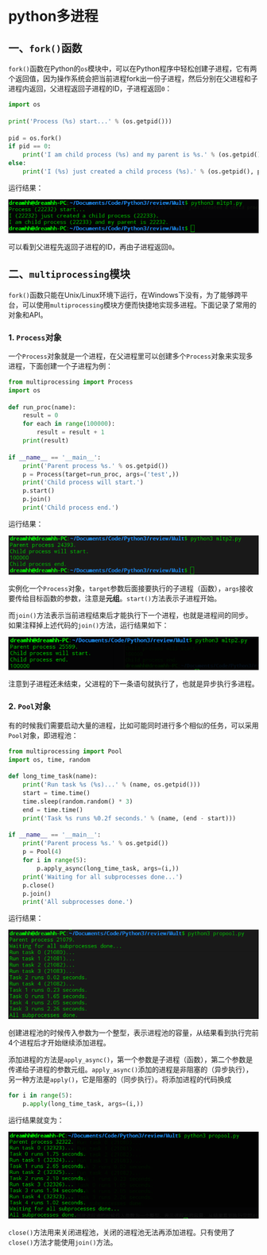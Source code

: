 # python多进程

## 一、`fork()`函数

`fork()`函数在Python的`os`模块中，可以在Python程序中轻松创建子进程，它有两个返回值，因为操作系统会把当前进程fork出一份子进程，然后分别在父进程和子进程内返回，父进程返回子进程的ID，子进程返回`0`：

```python
import os

print('Process (%s) start...' % (os.getpid()))

pid = os.fork()
if pid == 0:
    print('I am child process (%s) and my parent is %s.' % (os.getpid(), os.getppid()))
else:
    print('I (%s) just created a child process (%s).' % (os.getpid(), pid))
```

运行结果：

![fork](images/mult1.png)

可以看到父进程先返回子进程的ID，再由子进程返回`0`。

## 二、`multiprocessing`模块

`fork()`函数只能在Unix/Linux环境下运行，在Windows下没有，为了能够跨平台，可以使用`multiprocessing`模块方便而快捷地实现多进程。下面记录了常用的对象和API。

### 1. `Process`对象

一个`Process`对象就是一个进程，在父进程里可以创建多个`Process`对象来实现多进程，下面创建一个子进程为例：

```python
from multiprocessing import Process
import os

def run_proc(name):
    result = 0
    for each in range(100000):
        result = result + 1
    print(result)

if __name__ == '__main__':
    print('Parent process %s.' % os.getpid())
    p = Process(target=run_proc, args=('test',))
    print('Child process will start.')
    p.start()
    p.join()
    print('Child process end.')
```

运行结果：

![Process](images/process.png)

实例化一个`Process`对象，`target`参数后面接要执行的子进程（函数），`args`接收要传给目标函数的参数，注意是**元组**。`start()`方法表示子进程开始。

而`join()`方法表示当前进程结束后才能执行下一个进程，也就是进程间的同步。如果注释掉上述代码的`join()`方法，运行结果如下：

![Process2](images/process2.png)

注意到子进程还未结束，父进程的下一条语句就执行了，也就是异步执行多进程。

### 2. `Pool`对象

有的时候我们需要启动大量的进程，比如可能同时进行多个相似的任务，可以采用`Pool`对象，即进程池：

```python
from multiprocessing import Pool
import os, time, random

def long_time_task(name):
    print('Run task %s (%s)...' % (name, os.getpid()))
    start = time.time()
    time.sleep(random.random() * 3)
    end = time.time()
    print('Task %s runs %0.2f seconds.' % (name, (end - start)))

if __name__ == '__main__':
    print('Parent process %s.' % os.getpid())
    p = Pool(4)
    for i in range(5):
        p.apply_async(long_time_task, args=(i,))
    print('Waiting for all subprocesses done...')
    p.close()
    p.join()
    print('All subprocesses done.')
```

运行结果：

![Pool](images/pool.png)

创建进程池的时候传入参数为一个整型，表示进程池的容量，从结果看到执行完前4个进程后才开始继续添加进程。

添加进程的方法是`apply_async()`，第一个参数是子进程（函数），第二个参数是传递给子进程的参数元组。`apply_async()`添加的进程是非阻塞的（异步执行），另一种方法是`apply()`，它是阻塞的（同步执行）。将添加进程的代码换成

```python
for i in range(5):
    p.apply(long_time_task, args=(i,))
```

运行结果就变为：

![Apply](images/apply.png)

`close()`方法用来关闭进程池，关闭的进程池无法再添加进程。只有使用了`close()`方法才能使用`join()`方法。
